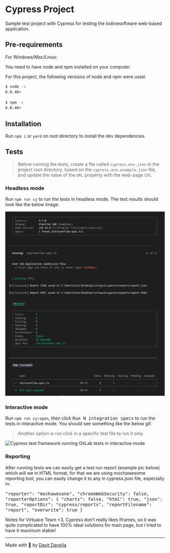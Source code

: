 # Cypress Project

Sample test project with Cypress for testing the Iodinesoftware web-based application.

## Pre-requirements

For Windows/Mac/Linux:

You need to have node and npm installed on your computer.

For this project, the following versions of node and npm were used:

```sh
$ node -v
6.0.46+

$ npm -v
6.0.46+
```

## Installation

Run `npm i` or `yard` on root directory to install the dev dependencies.

## Tests

> Before running the tests, create a file called `cypress.env.json` in the project root directory, based on the `cypress.env.example.json` file, and update the value of the `URL` property with the web-page Url.

### Headless mode

Run `npm run cy` to run the tests in headless mode. The test results should look like the below image.

![Cypress test framework running in headless mode](assets/HealdessExample.png)

### Interactive mode

Run `npm run cy:open`, then click <kbd>Run N integration specs</kbd> to run the tests in interactive mode. You should see something like the below gif.

> Another option is run click in a specific test file to run it only.

![Cypress test framework running GitLab tests in interactive mode](assets/InteractiveMode.gif)

### Reporting

After running tests we can easily get a test run report (example pic below) which will we in HTML format, for that we are using mochawesome reporting tool, you can easily change it to any in cypress.json file, especially in:

<kbd>
"reporter": "mochawesone",
    "chromeWebSecurity": false,
    "reporterOptions": {
        "charts": false,
        "html": true,
        "json": true,
        "reportDir": "cypress/reports",
        "reportFilename": "report",
        "overwrite": true
}
</kbd>

Notes for Virtuace Team <3, Cypress don't really likes Iframes, so it was quite complicated to have 100% ideal solutions for main page, but i tried to have it maximum stable! 

___

Made with 💚 by [Davit Danelia](https://medium.com/@danelia)